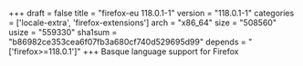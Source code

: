 +++
draft = false
title = "firefox-eu 118.0.1-1"
version = "118.0.1-1"
categories = ['locale-extra', 'firefox-extensions']
arch = "x86_64"
size = "508560"
usize = "559330"
sha1sum = "b86982ce353cea6f07fb3a680cf740d529695d99"
depends = "['firefox>=118.0.1']"
+++
Basque language support for Firefox